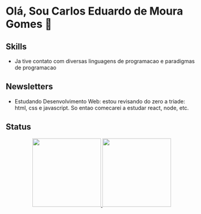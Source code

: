 # Olá, Sou Carlos Eduardo de Moura Gomes 👋

## Skills
  - Ja tive contato com diversas linguagens de programacao e paradigmas de programacao
  
## Newsletters
  
  - Estudando Desenvolvimento Web: estou revisando do zero a triade: html, css e javascript. So entao comecarei a estudar react, node, etc.

## Status
<div align="center">
  <a href="https://github.com/cemg-dev">
  <img height="180em" src="https://github-readme-stats.vercel.app/api?username=cemg-dev&show_icons=true&theme=github_dark&include_all_commits=true&count_private=true"/>
  <img height="180em" src="https://github-readme-stats.vercel.app/api/top-langs/?username=cemg-dev&layout=compact&langs_count=7&theme=github_dark"/>
</div>
